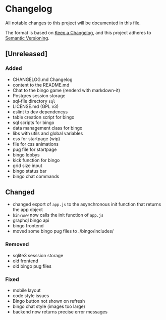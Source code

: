 # Changelog
All notable changes to this project will be documented in this file.

The format is based on [Keep a Changelog](https://keepachangelog.com/en/1.0.0/),
and this project adheres to [Semantic Versioning](https://semver.org/spec/v2.0.0.html).

## [Unreleased]


### Added

- CHANGELOG.md Changelog
- content to the README.md
- Chat to the bingo game (renderd with markdown-it)
- Postgres session storage
- sql-file directory `sql`
- LICENSE.md (GPL v3)
- eslint to dev dependencys
- table creation script for bingo
- sql scripts for bingo
- data management class for bingo
- libs with utils and global variables
- css for startpage (wip)
- file for css animations
- pug file for startpage
- bingo lobbys
- kick function for bingo
- grid size input
- bingo status bar
- bingo chat commands

## Changed

- changed export of `app.js` to the asynchronous init function that returns the app object
- `bin/www` now calls the init function of `app.js`
- graphql bingo api
- bingo frontend
- moved some bingo pug files to ./bingo/includes/

### Removed

- sqlite3 sesssion storage
- old frontend
- old bingo pug files

### Fixed

- mobile layout
- code style issues
- Bingo button not shown on refresh
- bingo chat style (images too large)
- backend now returns precise error messages
